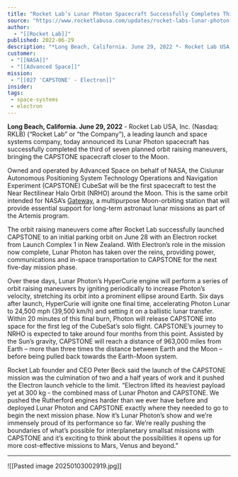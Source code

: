 ```yaml
---
title: "Rocket Lab’s Lunar Photon Spacecraft Successfully Completes Third Orbit Raising Maneuver for NASA’s CAPSTONE Moon Mission "
source: "https://www.rocketlabusa.com/updates/rocket-labs-lunar-photon-spacecraft-successfully-completes-third-orbit-raising-maneuver-for-nasas-capstone-moon-mission/"
author:
  - "[[Rocket Lab]]"
published: 2022-06-29
description: "*Long Beach, California. June 29, 2022 *- Rocket Lab USA, Inc. (Nasdaq: RKLB) (“Rocket Lab” or “the Company”), a leading launch and space systems company, today announced its Lunar Photon spacecraft has successfully completed the third of seven planned orbit raising maneuvers, bringing the CAPSTONE spacecraft closer to the Moon."
customer:
 - "[[NASA]]"
 - "[[Advanced Space]]"
mission:
 - "[[027 'CAPSTONE' - Electron]]"
insider:
tags:
 - space-systems
 - electron
---
```

**Long Beach, California. June 29, 2022** \- Rocket Lab USA, Inc. (Nasdaq: RKLB) (“Rocket Lab” or “the Company”), a leading launch and space systems company, today announced its Lunar Photon spacecraft has successfully completed the third of seven planned orbit raising maneuvers, bringing the CAPSTONE spacecraft closer to the Moon.

Owned and operated by Advanced Space on behalf of NASA, the Cislunar Autonomous Positioning System Technology Operations and Navigation Experiment (CAPSTONE) CubeSat will be the first spacecraft to test the Near Rectilinear Halo Orbit (NRHO) around the Moon. This is the same orbit intended for NASA’s [Gateway](https://cts.businesswire.com/ct/CT?id=smartlink&url=https%3A%2F%2Fwww.nasa.gov%2Fgateway&esheet=52766494&newsitemid=20220629005956&lan=en-US&anchor=Gateway&index=1&md5=999baacd12faed53975a3883d256d9c6), a multipurpose Moon-orbiting station that will provide essential support for long-term astronaut lunar missions as part of the Artemis program.

The orbit raising maneuvers come after Rocket Lab successfully launched CAPSTONE to an initial parking orbit on June 28 with an Electron rocket from Launch Complex 1 in New Zealand. With Electron’s role in the mission now complete, Lunar Photon has taken over the reins, providing power, communications and in-space transportation to CAPSTONE for the next five-day mission phase.

Over these days, Lunar Photon’s HyperCurie engine will perform a series of orbit raising maneuvers by igniting periodically to increase Photon’s velocity, stretching its orbit into a prominent ellipse around Earth. Six days after launch, HyperCurie will ignite one final time, accelerating Photon Lunar to 24,500 mph (39,500 km/h) and setting it on a ballistic lunar transfer. Within 20 minutes of this final burn, Photon will release CAPSTONE into space for the first leg of the CubeSat’s solo flight. CAPSTONE’s journey to NRHO is expected to take around four months from this point. Assisted by the Sun’s gravity, CAPSTONE will reach a distance of 963,000 miles from Earth – more than three times the distance between Earth and the Moon – before being pulled back towards the Earth-Moon system.

Rocket Lab founder and CEO Peter Beck said the launch of the CAPSTONE mission was the culmination of two and a half years of work and it pushed the Electron launch vehicle to the limit. “Electron lifted its heaviest payload yet at 300 kg - the combined mass of Lunar Photon and CAPSTONE. We pushed the Rutherford engines harder than we ever have before and deployed Lunar Photon and CAPSTONE exactly where they needed to go to begin the next mission phase. Now it’s Lunar Photon’s show and we’re immensely proud of its performance so far. We’re really pushing the boundaries of what’s possible for interplanetary smallsat missions with CAPSTONE and it’s exciting to think about the possibilities it opens up for more cost-effective missions to Mars, Venus and beyond.”

---

![[Pasted image 20250103002919.jpg]]